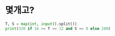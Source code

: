 # 몇개고?

```python
T, S = map(int, input().split())
print(320 if 16 >= T >= 12 and S == 0 else 280)
```

